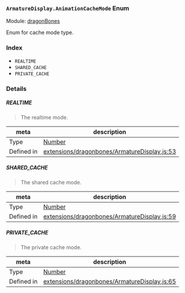 ### `ArmatureDisplay.AnimationCacheMode` Enum



Module: [dragonBones](../modules/dragonBones.md)


Enum for cache mode type.


### Index
  - `REALTIME`
  - `SHARED_CACHE`
  - `PRIVATE_CACHE`

### Details


##### REALTIME

> The realtime mode.

| meta | description |
|------|-------------|
| Type | <a href="https://developer.mozilla.org/en/JavaScript/Reference/Global_Objects/Number" class="crosslink external" target="_blank">Number</a> |
| Defined in | [extensions/dragonbones/ArmatureDisplay.js:53](https://github.com/cocos-creator/engine/blob/33d0b730a5a6ed8ad09bd24f16c009cf509ff90b/extensions/dragonbones/ArmatureDisplay.js#L53) |



##### SHARED_CACHE

> The shared cache mode.

| meta | description |
|------|-------------|
| Type | <a href="https://developer.mozilla.org/en/JavaScript/Reference/Global_Objects/Number" class="crosslink external" target="_blank">Number</a> |
| Defined in | [extensions/dragonbones/ArmatureDisplay.js:59](https://github.com/cocos-creator/engine/blob/33d0b730a5a6ed8ad09bd24f16c009cf509ff90b/extensions/dragonbones/ArmatureDisplay.js#L59) |



##### PRIVATE_CACHE

> The private cache mode.

| meta | description |
|------|-------------|
| Type | <a href="https://developer.mozilla.org/en/JavaScript/Reference/Global_Objects/Number" class="crosslink external" target="_blank">Number</a> |
| Defined in | [extensions/dragonbones/ArmatureDisplay.js:65](https://github.com/cocos-creator/engine/blob/33d0b730a5a6ed8ad09bd24f16c009cf509ff90b/extensions/dragonbones/ArmatureDisplay.js#L65) |


